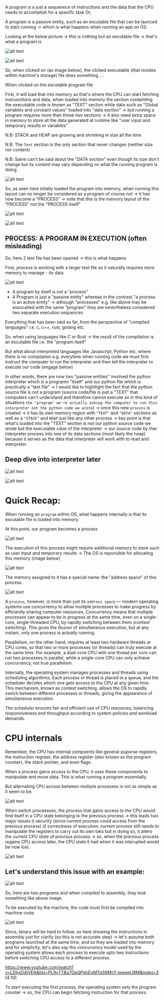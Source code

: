 A program is a just a sequenece of instructions and the data that the CPU needs to accomplish for a specific task Or,

A program is a passive entity, such as an excutable file that can be launced to start running -> which is what happens when running an app on OS.

Looking at the below picture -> this is nothing but an excutable file -> that's what a program is

![alt text](image.png)

![alt text](image-1.png)

So, when clicked on (as image below), the clicked executable (that resides within machine's storage) file does something ....

When clicked on the excutable program file 

First, it will load that into memory as that's where the CPU can start fetching instrunctions and data, when loaded into memory the section containting the executable code is known as "TEXT" section while data such as "Global variables and constant values"  loaded into "data section" -> but running a program requires more than these two sections -> it also need extra space in memory to store all the data generated at runtime like "user input and temporary results or variables" 

N.B: STACK and HEAP are growing and shrinking in size all the time

N.B: The `Text` section is the only section that never changes (neither size nor content)

N.B: Same can't be said about the "DATA section" even though its size don't change but its content may vary depending on what the running program is doing

![alt text](image-2.png)

So, as seen here initally loaded the program into memory, when running this layout can no longer be considered as a program of course not -> it has now become a "PROCESS" -> note that this is the memory layout of the "PROCESS" not the "PROCESS itself"

![alt text](image-3.png)

![alt text](image-4.png)

## PROCESS:  A PROGRAM IN EXECUTION (often misleading)

So, here 2 text file has been opened -> this is what happens

First, process is working with a larger text file so it naturally requires more memory to manage - its data 

![alt text](image-5.png)

- A program by itself is not a "process"
- A Program is just a "passive entity" whereas in the contrast "a process is an active entity" -> although "processes" e.g. like above may be assocaited with the same "program" they are nevertheless considered two separate execution sequences

Everything that has been said so far, from the perspective of "compiled languages" i.e. c, c++, rust, golang etc.

So, when using languages like C or Rust -> the result of the compilation is an excutable file i.e. the "program itself" 

But what about interpreted languages like Javascript, Python etc. where there is no compilation e.g. everytime when running code we must first instruct the computer to run the interpreter and then tell the interpreter to execute our code (imgage below)

In other words, there are now two "passive entities" involved the python interpreter which is a programn "itself" and our python file which is practically a "text file" -> I would like to hightlight the fact that the python source file is not a program (source code/file is just a "TEXT" that computers can't understand and therefore cannot execute so in this kind of situations `the "program" we're actually asking the computer to run this interpreter not the python code we wrote`) -> once this new `process` is created -> it has its own memory region with `"TEXT"` and `"DATA"` sections as well as a `"STACK"` and `HEAP` just like any other process -> key point is that what's loaded into the "TEXT" section is not our python source code we wrote but the executable cdoe of the interpreter -> our source code by ther interpreter process into one of its data sections (most likely the heap) because it serves as the data that interpreter will work with to read and interpreter.

## Deep dive into interpreter later

![alt text](image-7.png)

![alt text](image-6.png)

# Quick Recap:

When running an `program` within OS, what happens internally is that its excutable file is loaded into memory.

At this point, our program becomes a process

![alt text](image-8.png)

The execution of this process might require additional memory to store such as user input and temporary results -> The OS is reponsible for allocating this memory (image below)

![alt text](image-9.png)

The memory assigned to it has a special name: the "address space" of this process.

![alt text](image-10.png)


A `process`, however, is more than just its `address space` — modern operating systems use concurrency to allow multiple processes to make progress by efficiently sharing computer resources. Concurrency means that multiple processes can appear to be in progress at the same time, even on a single-core, single-threaded CPU, by rapidly switching between them (context switching). This gives the illusion of simultaneous execution, but at any instant, only one process is actually running. 

Parallelism, on the other hand, requires at least two hardware threads or CPU cores, so that two or more processes (or threads) can truly execute at the same time. For example, a dual-core CPU with one thread per core can run two processes in parallel, while a single-core CPU can only achieve concurrency, not true parallelism.

Internally, the operating system manages processes and threads using scheduling algorithms. Each process or thread is placed in a queue, and the scheduler decides which one gets access to the CPU at any given time. 
This mechanism, known as context switching, allows the OS to rapidly switch between different processes or threads, giving the appearance of simultaneous execution. 

The scheduler ensures fair and efficient use of CPU resources, balancing responsiveness and throughput according to system policies and workload demands.

# CPU internals

Remember, the CPU has internal compoents like general-puporse registers, the instruction register, the address register (also known as the program counter), the stack pointer, and even flags.

When a process gains access to the CPU, it uses these components to manipulate and move data. This is what running a program essentially.

But alternating CPU access between multiple processes is not as simple as it seem to be. 



![alt text](image-11.png)


When switch proceesses, the process that gains access to the CPU would find itself in a CPU state belonging to the previous process -> this leads two major issues i) security (since current process could access from the previous process) ii) correctness of execution: current process still needs to manipulate the registers to carry out its own taks but in doing so, it alters the current CPU state of previous process -> so, when the previous process regains CPU access later, the CPU state it had when it was interupted would be now lost.


![alt text](image-12.png)

## Let's understand this issue with an example:

![alt text](image-13.png)

So, here are two programs and when compiled to assembly, they look something like above image.

To be executed by the machine, the code must first be compiled into machine code.

![alt text](image-14.png)

Since, binary will be hard to follow, so here showing the instructions in assembly just for clarify (so this is not accurate step) -> let's assume both programs launched at the same time, and so they are loaded into memory and for simplicity, let's also say the concurrency model used by the operating system allows each process to execute upto two instructions before switching CPU access to a different process.


https://www.youtube.com/watch?v=LDhoD4IVElk&list=PL9vTTBa7QaQPdvEuMTqS9McY-ieaweU8M&index=3 (4:10)

To start executing the first process, the operating system sets the program counter -> so, the CPU can begin fetching instruction for that process.